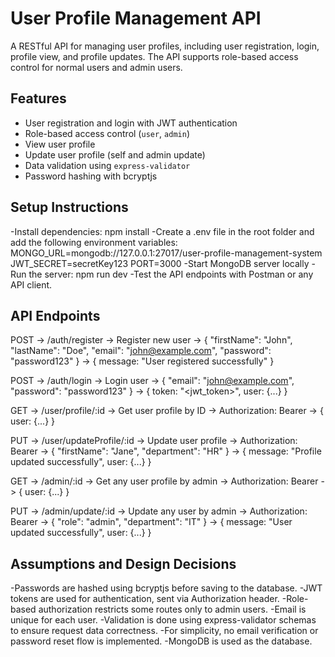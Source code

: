 # User Profile Management API

A RESTful API for managing user profiles, including user registration, login, profile view, and profile updates. The API supports role-based access control for normal users and admin users.


## Features

- User registration and login with JWT authentication  
- Role-based access control (`user`, `admin`)  
- View user profile  
- Update user profile (self and admin update)  
- Data validation using `express-validator`  
- Password hashing with bcryptjs  



## Setup Instructions

-Install dependencies: npm install
-Create a .env file in the root folder and add the following environment variables: 
  MONGO_URL=mongodb://127.0.0.1:27017/user-profile-management-system
  JWT_SECRET=secretKey123
  PORT=3000
-Start MongoDB server locally
-Run the server:  npm run dev
-Test the API endpoints with Postman or any API client.



## API Endpoints

POST ->	/auth/register ->	Register new user ->	{ "firstName": "John", "lastName": "Doe", "email": "john@example.com", "password": "password123" } ->	{ message: "User registered successfully" }

POST ->	/auth/login ->	Login user ->	{ "email": "john@example.com", "password": "password123" } ->	{ token: "<jwt_token>", user: {...} }

GET	-> /user/profile/:id ->	Get user profile by ID ->	Authorization: Bearer <token>	->	{ user: {...} }

PUT ->	/user/updateProfile/:id	 -> Update user profile	 -> Authorization: Bearer <token> ->	{ "firstName": "Jane", "department": "HR" } ->	{ message: "Profile updated successfully", user: {...} }

GET ->	/admin/:id	-> Get any user profile by admin ->	Authorization: Bearer <token>	->	{ user: {...} }

PUT ->	/admin/update/:id ->	Update any user by admin ->	Authorization: Bearer <token> ->	{ "role": "admin", "department": "IT" } ->	{ message: "User updated successfully", user: {...} }



## Assumptions and Design Decisions

-Passwords are hashed using bcryptjs before saving to the database.
-JWT tokens are used for authentication, sent via Authorization header.
-Role-based authorization restricts some routes only to admin users.
-Email is unique for each user.
-Validation is done using express-validator schemas to ensure request data correctness.
-For simplicity, no email verification or password reset flow is implemented.
-MongoDB is used as the database.
